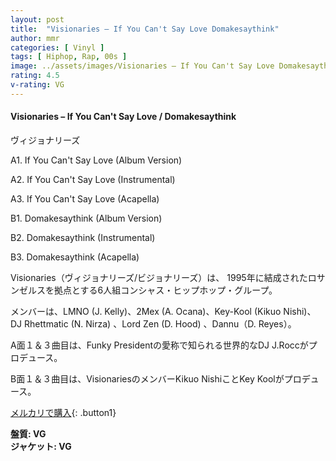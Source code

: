 ```yaml
---
layout: post
title:  "Visionaries – If You Can't Say Love Domakesaythink"
author: mmr
categories: [ Vinyl ]
tags: [ Hiphop, Rap, 00s ]
image: ../assets/images/Visionaries – If You Can't Say Love Domakesaythink.jpg
rating: 4.5
v-rating: VG
---
```


#### Visionaries – If You Can't Say Love / Domakesaythink

ヴィジョナリーズ

A1. If You Can't Say Love (Album Version)

A2. If You Can't Say Love (Instrumental)

A3. If You Can't Say Love (Acapella)

B1. Domakesaythink (Album Version)

B2. Domakesaythink (Instrumental)

B3. Domakesaythink (Acapella)

Visionaries（ヴィジョナリーズ/ビジョナリーズ）は、 1995年に結成されたロサンゼルスを拠点とする6人組コンシャス・ヒップホップ・グループ。

メンバーは、LMNO (J. Kelly)、2Mex (A. Ocana)、Key-Kool (Kikuo Nishi)、 DJ Rhettmatic (N. Nirza) 、Lord Zen (D. Hood) 、Dannu（D. Reyes）。

A面１＆３曲目は、Funky Presidentの愛称で知られる世界的なDJ J.Roccがプロデュース。

B面１＆３曲目は、VisionariesのメンバーKikuo NishiことKey Koolがプロデュース。

[メルカリで購入](https://jp.mercari.com/item/m13872107286?afid=6142608987){: .button1}

<div class="mt-4 mb-4 d-flex align-items-center">
<strong class="mr-1">盤質: VG</strong>
</div>
<div class="mt-4 mb-4 d-flex align-items-center">
<strong class="mr-1">ジャケット: VG</strong>
</div>
